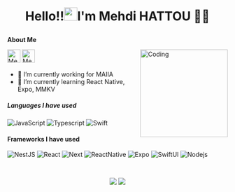 # <p align="center"> **Hello!!<img src="https://raw.githubusercontent.com/KarthikNayak024/KarthikNayak024/master/assets/wave.gif" alt="waving hand" width="30px">I'm Mehdi HATTOU** 🎯️🚀️</p>
**About Me**

<a href="https://x.com/Mehdi_Hattou">
  <img align="left" alt="Mehdi Twitter" width="30px" src="https://raw.githubusercontent.com/rahuldkjain/github-profile-readme-generator/master/src/images/icons/Social/twitter.svg" />
</a>
<a href="https://www.linkedin.com/in/mehdi-hattou/">
  <img align="left" alt="Mehdi Linkdein" width="30px" src="https://raw.githubusercontent.com/rahuldkjain/github-profile-readme-generator/master/src/images/icons/Social/linked-in-alt.svg" />
</a>
<img align="right" alt="Coding" width="200px" src="https://media0.giphy.com/media/v1.Y2lkPTc5MGI3NjExNW56NTNtOGZjOWMwcGtjMWRzcXU0NmFqdHI2Y29iZnIzMmN1bGVqcyZlcD12MV9pbnRlcm5hbF9naWZfYnlfaWQmY3Q9Zw/Yfl7CS7vQqnebA69aH/giphy.webp">

<br/>
<br/>

- 💼 I’m currently working for MAIIA
- 🌱 I’m currently learning React Native, Expo, MMKV

##### Languages I have used

![JavaScript](https://img.shields.io/badge/-JavaScript-000000?style=flat&logo=JavaScript)
![Typescript](https://img.shields.io/badge/-TypeScript-000000?style=flat&logo=Typescript)
![Swift](https://img.shields.io/badge/-Swift-000000?style=flat&logo=Swift)

#### Frameworks I have used

![NestJS](https://img.shields.io/badge/-NestJS-000000?style=flat&logo=nestjs)
![React](https://img.shields.io/badge/-React.js-000000?style=flat&logo=React)
![Next](https://img.shields.io/badge/-Next.js-000000?style=flat&logo=Next.js)
![ReactNative](https://img.shields.io/badge/-React%20Native-000000?style=flat&logo=React)
![Expo](https://img.shields.io/badge/-Expo-000000?style=flat&logo=expo)
![SwiftUI](https://img.shields.io/badge/-SwiftUI-000000?style=flat&logo=swift)
![Nodejs](https://img.shields.io/badge/-Node.js-000000?style=flat&logo=node.js)

<br/>

<p align="center">
<img src="https://github-readme-stats.vercel.app/api/top-langs/?username=teczer&hide_langs_below=1&layout=compact&theme=dark">
<img src="https://github-readme-stats.vercel.app/api?username=teczer&show_icons=true&theme=dark">
</p>
